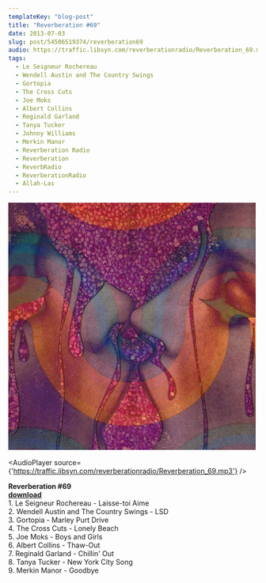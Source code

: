 ```yaml
---
templateKey: "blog-post"
title: "Reverberation #69"
date: 2013-07-03
slug: post/54506519374/reverberation69
audio: https://traffic.libsyn.com/reverberationradio/Reverberation_69.mp3
tags:
  - Le Seigneur Rochereau
  - Wendell Austin and The Country Swings
  - Gortopia
  - The Cross Cuts
  - Joe Moks
  - Albert Collins
  - Reginald Garland
  - Tanya Tucker
  - Johnny Williams
  - Merkin Manor
  - Reverberation Radio
  - Reverberation
  - ReverbRadio
  - ReverberationRadio
  - Allah-Las
---
```


![Reverberation #69](../images/eb0aa327492e7770ea6906674d6373c5c6d39814319692b3e347daff192d3281.jpg)

<AudioPlayer source={'https://traffic.libsyn.com/reverberationradio/Reverberation_69.mp3'} />

<p><strong>Reverberation #69<br /><a href="https://traffic.libsyn.com/reverberationradio/Reverberation_69.mp3" title="download" target="_blank">download</a>&nbsp;<br /></strong>1. Le Seigneur Rochereau - Laisse-toi Aime<br />2. Wendell Austin and The Country Swings - LSD<br />3. Gortopia - Marley Purt Drive<br />4. The Cross Cuts - Lonely Beach<br />5. Joe Moks - Boys and Girls<br />6. Albert Collins - Thaw-Out<br />7. Reginald Garland - Chillin' Out<br />8. Tanya Tucker - New York City Song<br />9. Merkin Manor - Goodbye</p>
